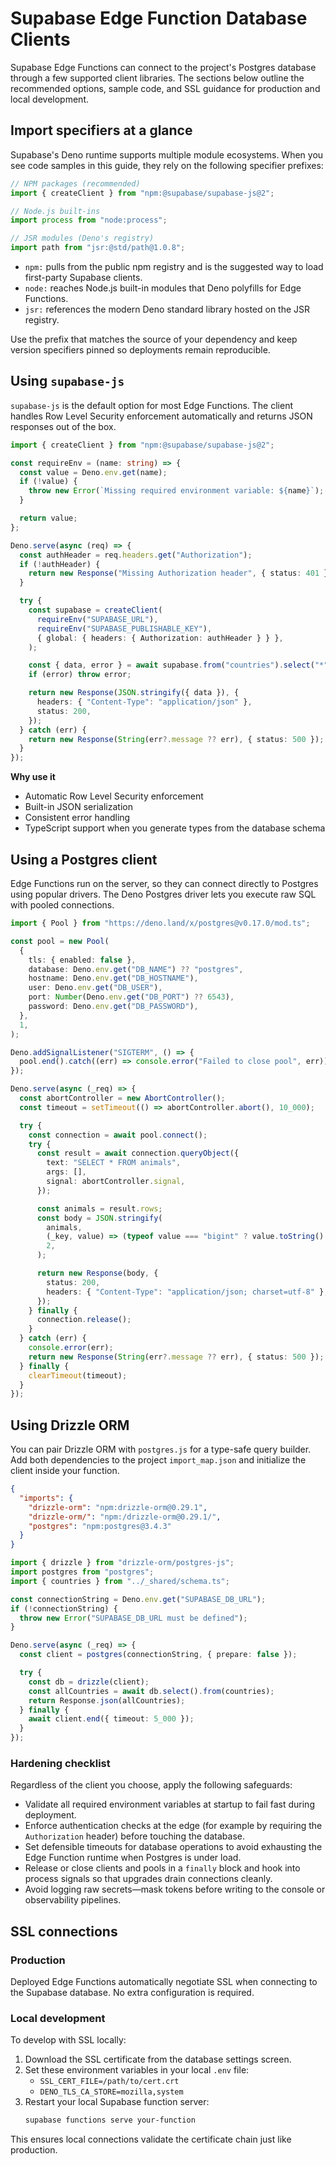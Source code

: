 # Supabase Edge Function Database Clients

Supabase Edge Functions can connect to the project's Postgres database through a
few supported client libraries. The sections below outline the recommended
options, sample code, and SSL guidance for production and local development.

## Import specifiers at a glance

Supabase's Deno runtime supports multiple module ecosystems. When you see code
samples in this guide, they rely on the following specifier prefixes:

```ts
// NPM packages (recommended)
import { createClient } from "npm:@supabase/supabase-js@2";

// Node.js built-ins
import process from "node:process";

// JSR modules (Deno's registry)
import path from "jsr:@std/path@1.0.8";
```

- `npm:` pulls from the public npm registry and is the suggested way to load
  first-party Supabase clients.
- `node:` reaches Node.js built-in modules that Deno polyfills for Edge
  Functions.
- `jsr:` references the modern Deno standard library hosted on the JSR registry.

Use the prefix that matches the source of your dependency and keep version
specifiers pinned so deployments remain reproducible.

## Using `supabase-js`

`supabase-js` is the default option for most Edge Functions. The client handles
Row Level Security enforcement automatically and returns JSON responses out of
the box.

```ts
import { createClient } from "npm:@supabase/supabase-js@2";

const requireEnv = (name: string) => {
  const value = Deno.env.get(name);
  if (!value) {
    throw new Error(`Missing required environment variable: ${name}`);
  }

  return value;
};

Deno.serve(async (req) => {
  const authHeader = req.headers.get("Authorization");
  if (!authHeader) {
    return new Response("Missing Authorization header", { status: 401 });
  }

  try {
    const supabase = createClient(
      requireEnv("SUPABASE_URL"),
      requireEnv("SUPABASE_PUBLISHABLE_KEY"),
      { global: { headers: { Authorization: authHeader } } },
    );

    const { data, error } = await supabase.from("countries").select("*");
    if (error) throw error;

    return new Response(JSON.stringify({ data }), {
      headers: { "Content-Type": "application/json" },
      status: 200,
    });
  } catch (err) {
    return new Response(String(err?.message ?? err), { status: 500 });
  }
});
```

**Why use it**

- Automatic Row Level Security enforcement
- Built-in JSON serialization
- Consistent error handling
- TypeScript support when you generate types from the database schema

## Using a Postgres client

Edge Functions run on the server, so they can connect directly to Postgres using
popular drivers. The Deno Postgres driver lets you execute raw SQL with pooled
connections.

```ts
import { Pool } from "https://deno.land/x/postgres@v0.17.0/mod.ts";

const pool = new Pool(
  {
    tls: { enabled: false },
    database: Deno.env.get("DB_NAME") ?? "postgres",
    hostname: Deno.env.get("DB_HOSTNAME"),
    user: Deno.env.get("DB_USER"),
    port: Number(Deno.env.get("DB_PORT") ?? 6543),
    password: Deno.env.get("DB_PASSWORD"),
  },
  1,
);

Deno.addSignalListener("SIGTERM", () => {
  pool.end().catch((err) => console.error("Failed to close pool", err));
});

Deno.serve(async (_req) => {
  const abortController = new AbortController();
  const timeout = setTimeout(() => abortController.abort(), 10_000);

  try {
    const connection = await pool.connect();
    try {
      const result = await connection.queryObject({
        text: "SELECT * FROM animals",
        args: [],
        signal: abortController.signal,
      });

      const animals = result.rows;
      const body = JSON.stringify(
        animals,
        (_key, value) => (typeof value === "bigint" ? value.toString() : value),
        2,
      );

      return new Response(body, {
        status: 200,
        headers: { "Content-Type": "application/json; charset=utf-8" },
      });
    } finally {
      connection.release();
    }
  } catch (err) {
    console.error(err);
    return new Response(String(err?.message ?? err), { status: 500 });
  } finally {
    clearTimeout(timeout);
  }
});
```

## Using Drizzle ORM

You can pair Drizzle ORM with `postgres.js` for a type-safe query builder. Add
both dependencies to the project `import_map.json` and initialize the client
inside your function.

```json
{
  "imports": {
    "drizzle-orm": "npm:drizzle-orm@0.29.1",
    "drizzle-orm/": "npm:/drizzle-orm@0.29.1/",
    "postgres": "npm:postgres@3.4.3"
  }
}
```

```ts
import { drizzle } from "drizzle-orm/postgres-js";
import postgres from "postgres";
import { countries } from "../_shared/schema.ts";

const connectionString = Deno.env.get("SUPABASE_DB_URL");
if (!connectionString) {
  throw new Error("SUPABASE_DB_URL must be defined");
}

Deno.serve(async (_req) => {
  const client = postgres(connectionString, { prepare: false });

  try {
    const db = drizzle(client);
    const allCountries = await db.select().from(countries);
    return Response.json(allCountries);
  } finally {
    await client.end({ timeout: 5_000 });
  }
});
```

### Hardening checklist

Regardless of the client you choose, apply the following safeguards:

- Validate all required environment variables at startup to fail fast during
  deployment.
- Enforce authentication checks at the edge (for example by requiring the
  `Authorization` header) before touching the database.
- Set defensible timeouts for database operations to avoid exhausting the Edge
  Function runtime when Postgres is under load.
- Release or close clients and pools in a `finally` block and hook into process
  signals so that upgrades drain connections cleanly.
- Avoid logging raw secrets—mask tokens before writing to the console or
  observability pipelines.

## SSL connections

### Production

Deployed Edge Functions automatically negotiate SSL when connecting to the
Supabase database. No extra configuration is required.

### Local development

To develop with SSL locally:

1. Download the SSL certificate from the database settings screen.
2. Set these environment variables in your local `.env` file:
   - `SSL_CERT_FILE=/path/to/cert.crt`
   - `DENO_TLS_CA_STORE=mozilla,system`
3. Restart your local Supabase function server:
   ```bash
   supabase functions serve your-function
   ```

This ensures local connections validate the certificate chain just like
production.
